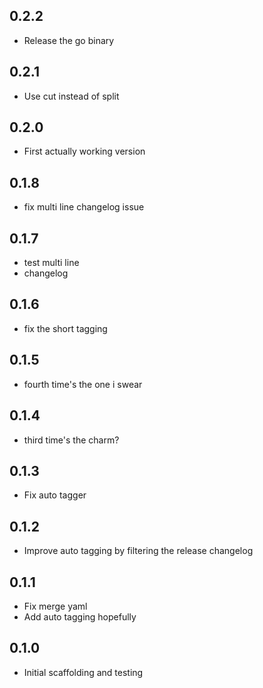 ## 0.2.2

- Release the go binary

## 0.2.1

- Use cut instead of split

## 0.2.0

- First actually working version

## 0.1.8

- fix multi line changelog issue

## 0.1.7

- test multi line
- changelog

## 0.1.6

- fix the short tagging

## 0.1.5

- fourth time's the one i swear

## 0.1.4

- third time's the charm?

## 0.1.3

- Fix auto tagger

## 0.1.2

- Improve auto tagging by filtering the release changelog

## 0.1.1

- Fix merge yaml
- Add auto tagging hopefully

## 0.1.0

- Initial scaffolding and testing
